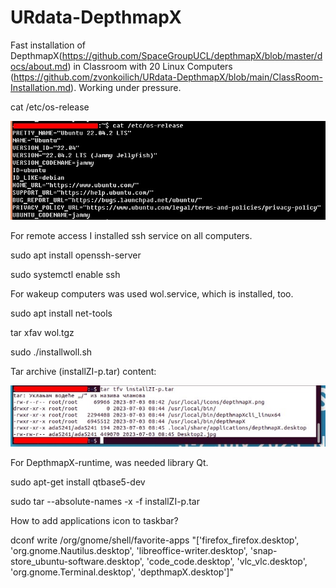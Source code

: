 # URdata-DepthmapX
Fast installation of DepthmapX(https://github.com/SpaceGroupUCL/depthmapX/blob/master/docs/about.md) in Classroom with 20 Linux Computers (https://github.com/zvonkoilich/URdata-DepthmapX/blob/main/ClassRoom-Installation.md). 
Working under pressure.

cat /etc/os-release

![alt text](https://github.com/zvonkoilich/URdata-DepthmapX/blob/main/os-release.jpg?raw=true)



For remote access I installed ssh service on all computers.

sudo apt install openssh-server

sudo systemctl enable ssh
    


For wakeup computers was used wol.service, which is installed, too.

sudo apt install net-tools

tar xfav wol.tgz 

sudo ./installwoll.sh


Tar archive (installZI-p.tar) content:

![alt text](https://github.com/zvonkoilich/URdata-DepthmapX/blob/main/depthmapX2023-tar.jpg?raw=true)

For DepthmapX-runtime, was needed library Qt.

sudo apt-get install qtbase5-dev

sudo tar --absolute-names -x -f installZI-p.tar

How to add applications icon to taskbar?

dconf write /org/gnome/shell/favorite-apps "['firefox_firefox.desktop', 'org.gnome.Nautilus.desktop', 'libreoffice-writer.desktop', 'snap-store_ubuntu-software.desktop', 'code_code.desktop', 'vlc_vlc.desktop', 'org.gnome.Terminal.desktop', 'depthmapX.desktop']"

